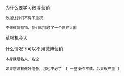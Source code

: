 为什么要学习微博营销

	数据让我们不得不重视

	不做微博营销，我们就错过了一个世界大国

草根机会大

什么情况下可以不用微博营销

	本身就是名人、名企

	如果您没有做好准备，那也不必了 【 一旦操作不慎，后果很严重 】

